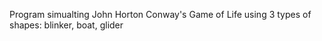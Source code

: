 Program simualting John Horton Conway's Game of Life using 3 types of shapes: blinker, boat, glider
